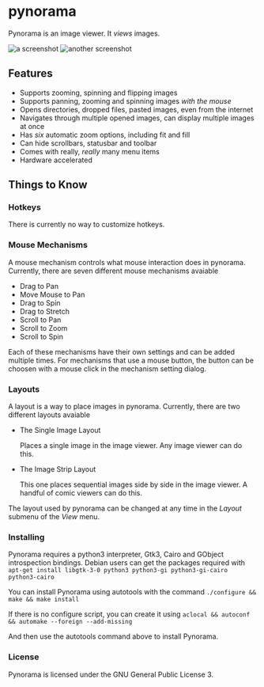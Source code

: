 pynorama
========

Pynorama is an image viewer. It *views* images.

![a screenshot](http://i.imgur.com/vaXdV9C.png)
![another screenshot](http://i.imgur.com/HcmHecj.png)

Features
--------

*   Supports zooming, spinning and flipping images
*   Supports panning, zooming and spinning images _with the mouse_
*   Opens directories, dropped files, pasted images, even from the internet
*   Navigates through multiple opened images,
    can display multiple images at once
*   Has _six_ automatic zoom options, including fit and fill
*   Can hide scrollbars, statusbar and toolbar
*   Comes with really, *really* many menu items
*   Hardware accelerated

Things to Know
--------------

### Hotkeys

There is currently no way to customize hotkeys.


### Mouse Mechanisms

A mouse mechanism controls what mouse interaction does in pynorama. Currently,
there are seven different mouse mechanisms avaiable

*  Drag to Pan
*  Move Mouse to Pan
*  Drag to Spin
*  Drag to Stretch
*  Scroll to Pan
*  Scroll to Zoom
*  Scroll to Spin

Each of these mechanisms have their own settings and can be added multiple
times. For mechanisms that use a mouse button, the button can be choosen with
a mouse click in the mechanism setting dialog.

### Layouts

A layout is a way to place images in pynorama. Currently, there are two
different layouts avaiable

*   The Single Image Layout

    Places a single image in the image viewer.
    Any image viewer can do this.
  
*   The Image Strip Layout
  
    This one places sequential images side by side in the image viewer.
    A handful of comic viewers can do this.

The layout used by pynorama can be changed at any time in
the *Layout* submenu of the *View* menu.

### Installing

Pynorama requires a python3 interpreter, Gtk3, Cairo and
GObject introspection bindings. Debian users can get the packages required with
`apt-get install libgtk-3-0 python3 python3-gi python3-gi-cairo python3-cairo`

You can install Pynorama using autotools with the command
`./configure && make && make install`

If there is no configure script, you can create it using
`aclocal && autoconf && automake --foreign --add-missing`

And then use the autotools command above to install Pynorama.

### License

Pynorama is licensed under the GNU General Public License 3.
